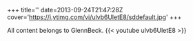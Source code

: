 +++
title=''
date=2013-09-24T21:47:28Z
cover='https://i.ytimg.com/vi/ulvb6UletE8/sddefault.jpg'
+++

All content belongs to GlennBeck.
{{< youtube ulvb6UletE8 >}}
